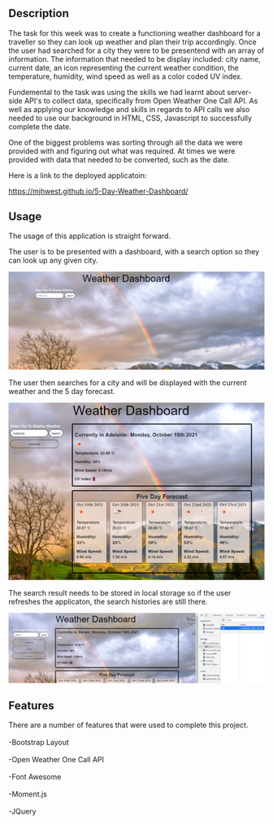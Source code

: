 # <Weather Dashboard>

## Description

The task for this week was to create a functioning weather dashboard for a traveller so they can look up weather and plan their trip accordingly. 
Once the user had searched for a city they were to be presentend with an array of information.   The information that needed to be display included: city name, current date, an icon representing the current weather condition, the temperature, humidity, wind speed as well as a color coded UV index. 

Fundemental to the task was using the skills we had learnt about server-side API's to collect data, specifically from Open Weather One Call API. As well as applying our knowledge and skills in regards to API calls we also needed to use our background in HTML, CSS, Javascript to successfully complete the date. 

One of the biggest problems was sorting through all the data we were provided with and figuring out what was required. At times we were provided with data that needed to be converted, such as the date.

Here is a link to the deployed applicatoin: 

https://mjhwest.github.io/5-Day-Weather-Dashboard/


## Usage

The usage of this application is straight forward. 

The user is to be presented with a dashboard, with a search option so they can look up any given city. 

![weather-dash](assets/images/weather-dash.png)

The user then searches for a city and will be displayed with the current weather and the 5 day forecast. 

![display](assets/images/display.png)

The search result needs to be stored in local storage so if the user refreshes the applicaton, the search histories are still there. 

![store](assets/images/store.png)

## Features
There are a number of features that were used to complete this project. <br>
<br>
-Bootstrap Layout <br>
<br>
-Open Weather One Call API <br>
<br>
-Font Awesome <br>
<br>
-Moment.js <br>
<br>
-JQuery <br>

